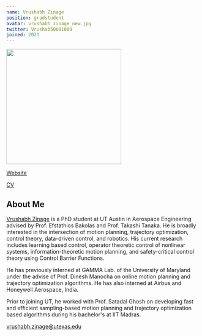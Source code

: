 ```yaml
---
name: Vrushabh Zinage
position: gradstudent
avatar: vrushabh_zinage_new.jpg
twitter: Vrushab50081009
joined: 2021
---
```


<img width="300" src="{{site.baseurl}}/images/people/{{page.avatar}}" data-action="zoom">

<i class="fa fa-newspaper-o"></i> <a href="https://vrushabh27.github.io/vrushabh_zinage/" target="_blank">Website</a>


<i class="fa fa-newspaper-o"></i> <a href="https://drive.google.com/file/d/1-08Pp6lsNAV6lk-WVpyD-QNfYYHnDDJY/view?usp=sharing" target="_blank">CV</a>




## About Me
[Vrushabh Zinage](https://www.linkedin.com/in/vrushabh-zinage/) is a PhD student at UT Austin in Aerospace Engineering advised by Prof. Efstathios Bakolas and Prof. Takashi Tanaka. He is broadly interested in the intersection of motion planning, trajectory optimization, control theory, data-driven control, and robotics. His current research includes learning based control, operator theoretic control of nonlinear systems, information-theoretic motion planning, and safety-critical control theory using Control Barrier Functions.

He has previously interned at GAMMA Lab. of the University of Maryland under the advise of Prof. Dinesh Manocha on online motion planning and trajectory optimization algorithms. He has also interned at Airbus and Honeywell Aerospace, India.

Prior to joining UT, he worked with Prof. Satadal Ghosh on developing fast and efficient sampling-based motion planning and trajectory optimization based algorithms during his bachelor's at IIT Madras.

<!-- ## My interests
Broadly interested in data, machine learning, and brains. I've done a lot of work with EEG and human memory in the past. Right now I'm excited about:
* Methods for rigorous uncertainty quantification, especially in deep learning
* Decoding brain activity using machine learning + applying to closed-loop algorithms
* Transfer learning / domain adaptation
* Open science initiatives, esp. tools for data standardization and sharing.  -->

vrushabh.zinage@utexas.edu
